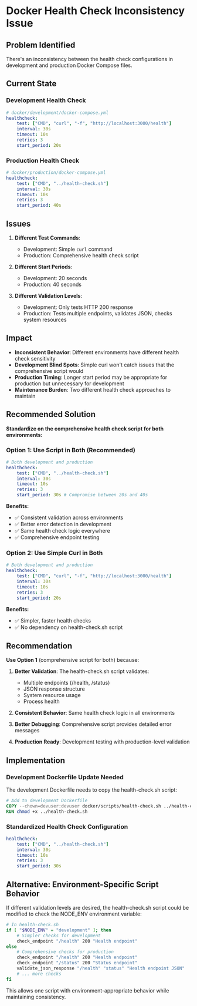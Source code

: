 # Docker Health Check Inconsistency Issue

## Problem Identified

There's an inconsistency between the health check configurations in development and production Docker Compose files.

## Current State

### Development Health Check

```yaml
# docker/development/docker-compose.yml
healthcheck:
    test: ["CMD", "curl", "-f", "http://localhost:3000/health"]
    interval: 30s
    timeout: 10s
    retries: 3
    start_period: 20s
```

### Production Health Check

```yaml
# docker/production/docker-compose.yml
healthcheck:
    test: ["CMD", "../health-check.sh"]
    interval: 30s
    timeout: 10s
    retries: 3
    start_period: 40s
```

## Issues

1. **Different Test Commands**:

    - Development: Simple `curl` command
    - Production: Comprehensive health check script

2. **Different Start Periods**:

    - Development: 20 seconds
    - Production: 40 seconds

3. **Different Validation Levels**:
    - Development: Only tests HTTP 200 response
    - Production: Tests multiple endpoints, validates JSON, checks system resources

## Impact

- **Inconsistent Behavior**: Different environments have different health check sensitivity
- **Development Blind Spots**: Simple curl won't catch issues that the comprehensive script would
- **Production Timing**: Longer start period may be appropriate for production but unnecessary for development
- **Maintenance Burden**: Two different health check approaches to maintain

## Recommended Solution

**Standardize on the comprehensive health check script for both environments:**

### Option 1: Use Script in Both (Recommended)

```yaml
# Both development and production
healthcheck:
    test: ["CMD", "../health-check.sh"]
    interval: 30s
    timeout: 10s
    retries: 3
    start_period: 30s # Compromise between 20s and 40s
```

**Benefits:**

- ✅ Consistent validation across environments
- ✅ Better error detection in development
- ✅ Same health check logic everywhere
- ✅ Comprehensive endpoint testing

### Option 2: Use Simple Curl in Both

```yaml
# Both development and production
healthcheck:
    test: ["CMD", "curl", "-f", "http://localhost:3000/health"]
    interval: 30s
    timeout: 10s
    retries: 3
    start_period: 20s
```

**Benefits:**

- ✅ Simpler, faster health checks
- ✅ No dependency on health-check.sh script

## Recommendation

**Use Option 1** (comprehensive script for both) because:

1. **Better Validation**: The health-check.sh script validates:

    - Multiple endpoints (/health, /status)
    - JSON response structure
    - System resource usage
    - Process health

2. **Consistent Behavior**: Same health check logic in all environments

3. **Better Debugging**: Comprehensive script provides detailed error messages

4. **Production Ready**: Development testing with production-level validation

## Implementation

### Development Dockerfile Update Needed

The development Dockerfile needs to copy the health-check.sh script:

```dockerfile
# Add to development Dockerfile
COPY --chown=devuser:devuser docker/scripts/health-check.sh ../health-check.sh
RUN chmod +x ../health-check.sh
```

### Standardized Health Check Configuration

```yaml
healthcheck:
    test: ["CMD", "../health-check.sh"]
    interval: 30s
    timeout: 10s
    retries: 3
    start_period: 30s
```

## Alternative: Environment-Specific Script Behavior

If different validation levels are desired, the health-check.sh script could be modified to check the NODE_ENV environment variable:

```bash
# In health-check.sh
if [ "$NODE_ENV" = "development" ]; then
    # Simpler checks for development
    check_endpoint "/health" 200 "Health endpoint"
else
    # Comprehensive checks for production
    check_endpoint "/health" 200 "Health endpoint"
    check_endpoint "/status" 200 "Status endpoint"
    validate_json_response "/health" "status" "Health endpoint JSON"
    # ... more checks
fi
```

This allows one script with environment-appropriate behavior while maintaining consistency.
